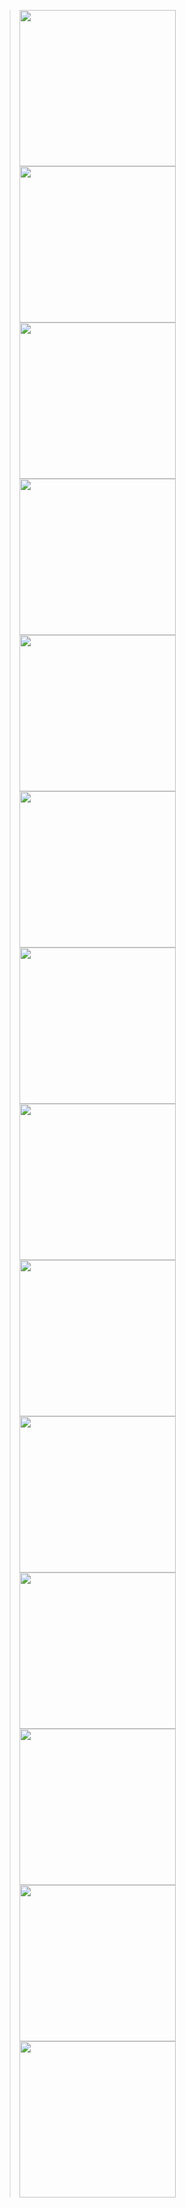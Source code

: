 ><img src = "https://github.com/Abhi-GhoGhari/festival_application/assets/143987211/37ec2876-8b8f-4ce4-ad37-5f3d044c6ced" width = "250">
><img src = "https://github.com/Abhi-GhoGhari/festival_application/assets/143987211/2f417aa6-a35f-46ab-b0ed-686de3f18403" width = "250">
><img src = "https://github.com/Abhi-GhoGhari/festival_application/assets/143987211/849867f9-deae-4c4b-bd1b-1b70e686a4de" width = "250">
><img src = "https://github.com/Abhi-GhoGhari/festival_application/assets/143987211/f3d16fdf-329e-4d52-9060-7f87f3d52ce1" width = "250">
><img src = "https://github.com/Abhi-GhoGhari/festival_application/assets/143987211/5f10e3ba-6d87-4e37-b2d1-3c149151d15e" width = "250">
><img src = "https://github.com/Abhi-GhoGhari/festival_application/assets/143987211/af1abe26-aeef-47db-9d0e-ae8b2db5a173" width = "250">
><img src = "https://github.com/Abhi-GhoGhari/festival_application/assets/143987211/8a5fe11c-c763-40cf-ab71-db318949b27d" width = "250">
><img src = "https://github.com/Abhi-GhoGhari/festival_application/assets/143987211/5bcbae9b-f410-4bc5-a07a-992384db42ff" width = "250">
><img src = "https://github.com/Abhi-GhoGhari/festival_application/assets/143987211/6ec22ee4-f6ba-40f0-9428-3b74805db30c" width = "250">
><img src = "https://github.com/Abhi-GhoGhari/festival_application/assets/143987211/96a78eb2-c1d9-4e35-a38e-3bdf4335d666" width = "250">
><img src = "https://github.com/Abhi-GhoGhari/festival_application/assets/143987211/8e5730ca-ee12-4eee-8316-aff8340e9add" width = "250">
><img src = "https://github.com/Abhi-GhoGhari/festival_application/assets/143987211/9451704c-f982-42ec-8555-15c052337939" width = "250">
><img src = "https://github.com/Abhi-GhoGhari/festival_application/assets/143987211/5b6f68ec-0420-4da9-b5cd-07a359aaaf3d" width = "250">
><img src = "https://github.com/Abhi-GhoGhari/festival_application/assets/143987211/0afbbee0-34c1-4549-8d06-a7d877d37d90" width = "250">


